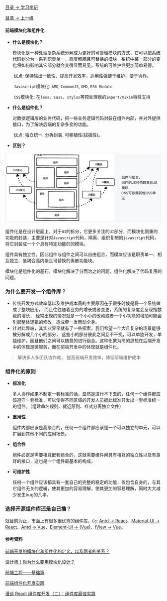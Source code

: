 

[目录 -> 学习笔记](notes/guide.md)

[目录 -> 上一级](notes/react/guide.md)

#### 前端模块化和组件化

- **什么是模块化？**

  ​		模块化是一种处理复杂系统分解成为更好的可管理模块的方式，它可以把系统代码划分为一系列职责单一，高度解耦且可替换的模块，系统中某一部分的变化将如何影响其它部分就会变得显而易见，系统的可维护性更加简单易得。

  ​		优点: 保持输出一致性、提高开发效率、适用性强便于维护、便于协作。

  ​		`Javascript`模块化: `AMD`, `CommonJS`, `UMD`, `ES6 Module`

  ​		`CSS`模块化: 在`less`、`sass`、`stylus`等预处理器的`import/mixin`特性支持

- **什么是组件化？**

  ​		对数据逻辑层的业务代码，把一些业务逻辑代码封装在组件内部，并对外提供接口，为了解决后端的复杂多变的功能。

  ​		优点: 独立统一, 分拆封装, 可移植性(拔插性)。

- **区别？**

![module-component](./images/module-component.png)

​		组件化是在设计层面上，对于`UI`的拆分，它更多关注的`UI`部分，而模块化侧重的功能的封装，主要是针对`Javascript`代码，隔离、组织复制的`javascript`代码，将它封装成一个个具有特定功能的的模块。

​		组件具有独立性，因此组件与组件之间可以自由组合，而模块应该是职责单一、相互独立、低耦合高内聚且可替换的离散功能块。

​		模块化是组件化的基石，模块化解决了分而治之的问题，组件化解决了代码复用的问题。

### 为什么要开发一个组件库？

- 传统开发方式效率低以及维护成本高的主要原因在于很多时候是将一个系统做成了整块应用， 而且往往随着业务的增长或者变更，系统的复杂度会呈现指数级的增长， 经常出现的情况就是一个小小的改动或者一个小功能的增加可能会引起整体逻辑的修改，造成牵一发而动全身。
- 针对此弊端，其实业界早就有了一些探索，我们希望一个大且复杂的场景能够被分解成几个小的部分， 这些小的部分彼此之间互不干扰，可以单独开发，单独维护，而且他们之间可以随意的进行组合。这种化繁为简的思想在后端开发中的体现是微服务，而在前端开发中的体现就是组件化。

>  解决多人多团队协作难， 提高前端开发效率，降低前端维护成本

### 组件化的原则

- **标准化**

  多人协作如果不制定一套标准的话，显然是进行不下去的，任何一个组件都应该遵守一套标准，可以使得不同区域的开发人员据此标准开发出一套标准统一的组件。（组建命名规则、就近原则、样式分离独立文件）

- **重用性**

  组件内部应该是高聚合的，任何一个组件都应该是一个可以独立的单元，可以扩展到其他不同的应用场景。

- **组合性**

  组件必定是需要相互嵌套组合的，这就需要组件间具有相互的独立性以及有良好的接口，这也是一个组件最基本的构成。

- **可维护性**

  任何一个组件应该都具有一套自己的完整的稳定的功能，仅包含自身的，与其它组件无关的逻辑，使其更加的容易理解，使其更加的容易理解，同时大大减少发生bug的几率。

### 选择开源组件库还是自己撸？

就目前为止，市面上有很多很优秀的组件库，`Eg`: [Antd -> React](https://ant.design/)、[Material-UI -> React](https://material-ui.com/)、[Antd -> Vue](https://vue.ant.design/)、[Element-UI -> (Vue)](https://element.eleme.io/#/en-US)、[IView -> Vue](https://www.iviewui.com/)。

#### 参考资料

[前端开发的模块化和组件化的定义，以及两者的关系？](https://www.zhihu.com/question/37649318)

[设计师！你为什么要用模块化设计？](http://www.woshipm.com/pd/1574045.html)

[前端工程——基础篇](https://github.com/fouber/blog/issues/10)

[前端组件化开发实践](https://tech.meituan.com/2015/07/10/frontend-component-practice.html)

[漫谈 React 组件库开发（二）：组件库最佳实践](https://tech.youzan.com/react-component-library/)

